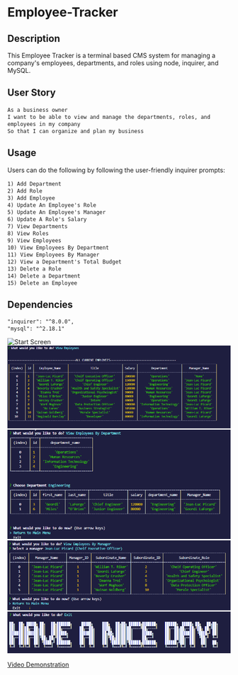 # Employee-Tracker

## Description 
This Employee Tracker is a terminal based CMS system for managing a company's employees, departments, and roles using node, inquirer, and MySQL.


## User Story 
```
As a business owner
I want to be able to view and manage the departments, roles, and employees in my company
So that I can organize and plan my business
```
## Usage 
Users can do the following by following the user-friendly inquirer prompts: 
```
1) Add Department
2) Add Role
3) Add Employee
4) Update An Employee's Role
5) Update An Employee's Manager
6) Update A Role's Salary
7) View Departments
8) View Roles
9) View Employees
10) View Employees By Department
11) View Employees By Manager
12) View a Department's Total Budget
13) Delete a Role
14) Delete a Department
15) Delete an Employee
```
## Dependencies
    "inquirer": "^8.0.0",
    "mysql": "^2.18.1"

![Start Screen](/./Images/Employee-Tracker-Walkthrough2%20fast.gif)
![Employees](./Images/Employees.PNG?raw=true "View Employees")
![Department](./Images/Department.PNG?raw=true "View Employees by Department")
![Manager](./Images/Manager2.PNG?raw=true "View Employees By Manager")
![Exit](./Images/exitAscii.PNG?raw=true "Exit Screen")

[Video Demonstration](https://drive.google.com/file/d/1yDZ0xNv2huKtr-T1hSBRrhXhz_reoyic/view?usp=sharing)
